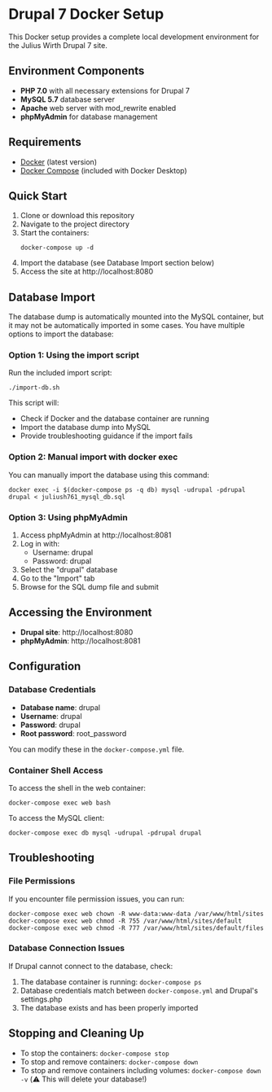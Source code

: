 # Drupal 7 Docker Setup

This Docker setup provides a complete local development environment for the Julius Wirth Drupal 7 site.

## Environment Components

- **PHP 7.0** with all necessary extensions for Drupal 7
- **MySQL 5.7** database server
- **Apache** web server with mod_rewrite enabled
- **phpMyAdmin** for database management

## Requirements

- [Docker](https://www.docker.com/products/docker-desktop) (latest version)
- [Docker Compose](https://docs.docker.com/compose/install/) (included with Docker Desktop)

## Quick Start

1. Clone or download this repository
2. Navigate to the project directory
3. Start the containers:
   ```
   docker-compose up -d
   ```
4. Import the database (see Database Import section below)
5. Access the site at http://localhost:8080

## Database Import

The database dump is automatically mounted into the MySQL container, but it may not be automatically imported in some cases. You have multiple options to import the database:

### Option 1: Using the import script

Run the included import script:
```
./import-db.sh
```

This script will:
- Check if Docker and the database container are running
- Import the database dump into MySQL
- Provide troubleshooting guidance if the import fails

### Option 2: Manual import with docker exec

You can manually import the database using this command:
```
docker exec -i $(docker-compose ps -q db) mysql -udrupal -pdrupal drupal < juliush761_mysql_db.sql
```

### Option 3: Using phpMyAdmin

1. Access phpMyAdmin at http://localhost:8081
2. Log in with:
   - Username: drupal
   - Password: drupal
3. Select the "drupal" database
4. Go to the "Import" tab
5. Browse for the SQL dump file and submit

## Accessing the Environment

- **Drupal site**: http://localhost:8080
- **phpMyAdmin**: http://localhost:8081

## Configuration

### Database Credentials

- **Database name**: drupal
- **Username**: drupal
- **Password**: drupal
- **Root password**: root_password

You can modify these in the `docker-compose.yml` file.

### Container Shell Access

To access the shell in the web container:
```
docker-compose exec web bash
```

To access the MySQL client:
```
docker-compose exec db mysql -udrupal -pdrupal drupal
```

## Troubleshooting

### File Permissions

If you encounter file permission issues, you can run:
```
docker-compose exec web chown -R www-data:www-data /var/www/html/sites
docker-compose exec web chmod -R 755 /var/www/html/sites/default
docker-compose exec web chmod -R 777 /var/www/html/sites/default/files
```

### Database Connection Issues

If Drupal cannot connect to the database, check:
1. The database container is running: `docker-compose ps`
2. Database credentials match between `docker-compose.yml` and Drupal's settings.php
3. The database exists and has been properly imported

## Stopping and Cleaning Up

- To stop the containers: `docker-compose stop`
- To stop and remove containers: `docker-compose down`
- To stop and remove containers including volumes: `docker-compose down -v` (⚠️ This will delete your database!)
